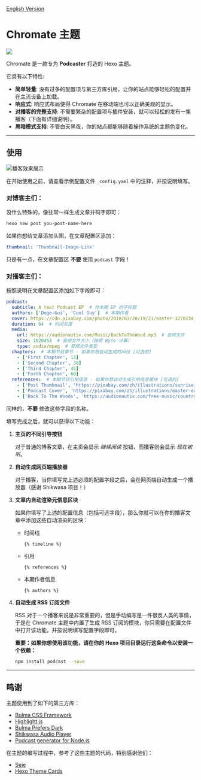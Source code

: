 [English Version](https://github.com/guiqiqi/chromate/blob/main/readme.md)

# Chromate 主题

![](https://github.com/guiqiqi/chromate/blob/main/figures/header.png?raw=true)

Chromate 是一款专为 **Podcaster** 打造的 Hexo 主题。

它具有以下特性:

- **简单轻量**: 没有过多的配置项与第三方库引用，让你的站点能够轻松的配置并在主流设备上加载。
- **响应式**: 响应式布局使得 Chromate 在移动端也可以正确美观的显示。
- **对播客的完整支持**: 不需要繁杂的配置项与插件安装，就可以轻松的发布一集播客（下面有详细说明）。
- **黑暗模式支持**: 不管白天黑夜，你的站点都能够随着操作系统的主题色变化。

---

## 使用

![播客效果展示](https://github.com/guiqiqi/chromate/blob/main/figures/card.png?raw=true)

在开始使用之前，请查看示例配置文件 `_config.yaml` 中的注释，并按说明填写。

### 对博客主们：

没什么特殊的，像往常一样生成文章并码字即可：

```bash
hexo new post you-post-name-here
```

如果你想给文章添加头图，在文章配置区添加：

```yaml
thumbnail: 'Thumbnail-Image-Link'
```

只是有一点，在文章配置区 **不要** 使用 `podcast` 字段！

### 对播客主们：

按照说明在文章配置区添加如下字段即可：

```yaml
podcast:
  subtitle: A test Podcast EP  # 你本期 EP 的子标题
  authors: ['Doge-Gui', 'Cool Guy']  # 本期作者
  cover: https://cdn.pixabay.com/photo/2018/03/28/19/21/easter-3270234_1280.jpg  # 网页端播放器上的图片
  duration: 64  # 时间长度
  media:
    url: https://audionautix.com/Music/BackToTheWood.mp3  # 音频文件
    size: 1020453  # 音频文件大小（按照 Byte 计算）
    type: audio/mpeg  # 音频文件类型
  chapters:  # 本期节目章节 - 如果你想自动生成时间线 [可选的]
    - ['First Chapter', 13]  
    - ['Second Chapter', 30]
    - ['Third Chapter', 45]
    - ['Forth Chapter', 60]
  references:  # 本期节目引用信息 - 如果你想自动生成引用信息模块 [可选的]
    - ['Post Thumbnail', 'https://pixabay.com/zh/illustrations/sunrise-ocean-ship-sun-sunset-5863751/']
    - ['Podcast Cover', 'https://pixabay.com/zh/illustrations/easter-easter-bunny-rabbit-ears-3270234/']
    - ['Back To The Woods', 'https://audionautix.com/free-music/country']
```

同样的，**不要** 修改这些字段的名称。

填写完成之后，就可以获得以下功能：

1. **主页的不同引导按钮**

    对于普通的博客文章，在主页会显示 *继续阅读* 按钮，而播客则会显示 *现在收听*。

2. **自动生成网页端播放器**

    对于播客，当你填写完上述必须的配置字段之后，会在网页端自动生成一个播放器（感谢 Shikwasa 项目！）

3. **文章内自动渲染元信息区块**

    如果你填写了上述的配置信息（包括可选字段），那么你就可以在你的播客文章中添加这些自动渲染的区块：

    - 时间线

        ```
        {% timeline %}
        ```

    - 引用

        ```
        {% references %}
        ```

    - 本期作者信息

        ```
        {% authors %}
        ```

4. **自动生成 RSS 订阅文件**

    RSS 对于一个播客来说是非常重要的，但是手动编写是一件很反人类的事情，于是在 Chromate 主题中内置了生成 RSS 订阅的模块，你只需要在配置文件中打开该功能，并按说明填写配置字段即可。

    **重要：如果你想使用该功能，请在你的 Hexo 项目目录运行这条命令以安装一个依赖：**

    ```bash
    npm install podcast --save
    ```

---

## 鸣谢

主题使用到了如下的第三方库：

- [Bulma CSS Framework](https://bulma.io)
- [Highlight.js](https://highlightjs.org)
- [Bulma Prefers Dark](https://github.com/jloh/bulma-prefers-dark)
- [Shikwasa Audio Player](https://shikwasa.js.org)
- [Podcast generator for Node.js](https://github.com/maxnowack/node-podcast)

在主题的编写过程中，参考了这些主题的代码，特别感谢他们：

- [Seje](https://github.com/eatradish/Seje)
- [Hexo Theme Cards](https://github.com/ChrAlpha/hexo-theme-cards)

